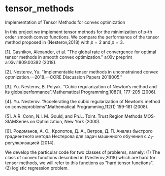 # tensor_methods
Implementation of Tensor Methods for convex optimization

In this project we implement tensor methods for the minimization of p-th order smooth convex functions. We compare the performance of the tensor method proposed in (Nesterov,2018) with $p = 2$ and $p = 3$.

[1]. Gasnikov, Alexander, et al. "The global rate of convergence for optimal tensor methods in smooth convex optimization." arXiv preprint arXiv:1809.00382 (2018).

[2]. Nesterov, Yu. "Implementable tensor methods in unconstrained convex optmization.—2018.—CORE Discussion Papers 2018005."

[3]. Yu. Nesterov, B. Polyak. “Cubic regularization of Newton’s method and its globalperformance”.Mathematical Programming,108(1), 177-205 (2006).

[4]. Yu. Nesterov. “Accelerating the cubic regularization of Newton’s method on convexproblems”.Mathematical Programming,112(1) 159-181 (2008).

[5]. A.R. Conn, N.I. M. Gould, and Ph.L. Toint. Trust Region Methods.MOS-SIAMSeries on Optimization, New York (2000).

[6]. Родоманов, А. О., Кропотов, Д. А., Ветров, Д. П. Анализ быстрого градиентного метода Нестерова для задач машинного обучения с $𝐿_1$-регуляризацией (2014).

We develop the particular code for two classes of problems, namely: (1) The class of convex functions described in (Nesterov,2018) which are hard for tensor methods, we will refer to this functions as "hard tensor functions", (2) logistic regression problem.
